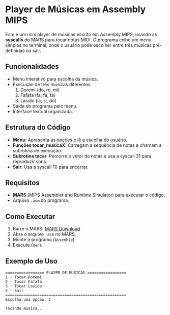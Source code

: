 # Player de Músicas em Assembly MIPS

Este é um mini player de músicas escrito em Assembly MIPS, usando as **syscalls** do MARS para tocar notas MIDI.
O programa exibe um menu simples no terminal, onde o usuário pode escolher entre três músicas pré-definidas ou sair.

## Funcionalidades

- Menu interativo para escolha da música.
- Execução de três músicas diferentes:
  1. Doremi (do, re, mi)
  2. Fafafa (fa, fa, fa)
  3. Lasido (la, si, do)
- Saída do programa pelo menu.
- Interface textual organizada.

## Estrutura do Código

- **Menu**: Apresenta as opções e lê a escolha do usuário.
- **Funções tocar_musicaX**: Carregam a sequência de notas e chamam a subrotina de execução.
- **Subrotina tocar**: Percorre o vetor de notas e usa a syscall 31 para reproduzir sons.
- **Sair**: Usa a syscall 10 para encerrar.

## Requisitos

- **MARS** (MIPS Assembler and Runtime Simulator) para executar o código.
- Arquivo `.asm` do programa.

## Como Executar

1. Baixe o MARS: [MARS Download](http://courses.missouristate.edu/KenVollmar/mars/)
2. Abra o arquivo `.asm` no MARS.
3. Monte o programa (`Assemble`).
4. Execute (`Run`).

## Exemplo de Uso

```
================= PLAYER DE MUSICAS =================
1 - Tocar Doremi
2 - Tocar Fafafa
3 - Tocar Lasido
4 - Sair
=====================================================
Escolha uma opcao: 1

Tocando musica...
```
